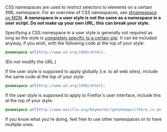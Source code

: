 CSS namespaces are used to restrict selectors to elements on a certain XML namespace. For an overview of CSS namespaces, see [@namespace on MDN](https://developer.mozilla.org/en-US/docs/Web/CSS/@namespace). **A namespace in a user style is not the same as a namespace in a user script. Do not make up your own URL; this can break your style.**

Specifying a CSS namespace in a user style is generally not required as long as the style is [completely specific to a certain site](https://github.com/JasonBarnabe/stylish/wiki/Applying-styles-to-specific-sites). It can be included anyway, if you wish, with the following code at the top of your style:
```css
@namespace url(http://www.w3.org/1999/xhtml);
```
(Do not modify the URL.)

If the user style is supposed to apply globally (i.e. to all web sites), include the same code at the top of your style:
```css
@namespace url(http://www.w3.org/1999/xhtml);
```

If the user style is supposed to apply to Firefox's user interface, include this at the top of your style:
```css
@namespace url(http://www.mozilla.org/keymaster/gatekeeper/there.is.only.xul);
```

If you know what you're doing, feel free to use other namespaces or to have multiple ones.
